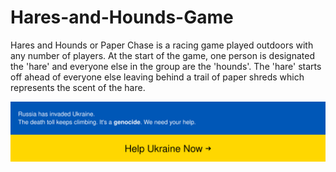 # Hares-and-Hounds-Game

Hares and Hounds or Paper Chase is a racing game played outdoors with any number of players. At the start of the game, one person is designated the 'hare' and everyone else in the group are the 'hounds'. The 'hare' starts off ahead of everyone else leaving behind a trail of paper shreds which represents the scent of the hare.

[![Stand With Ukraine](https://raw.githubusercontent.com/vshymanskyy/StandWithUkraine/main/banner2-direct.svg)](https://stand-with-ukraine.pp.ua)
